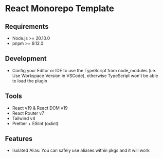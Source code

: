 # React Monorepo Template

## Requirements

- Node.js >= 20.10.0
- pnpm >= 9.12.0

## Development

- Config your Editor or IDE to use the TypeScript from node_modules (i.e. Use Workspace Version in VSCode), otherwise TypeScript won't be able to load the plugin

## Tools

- React v19 & React DOM v19
- React Router v7
- Tailwind v4
- Prettier + ESlint (oxlint)

## Features

- Isolated Alias: You can safely use aliases within pkgs and it will work
